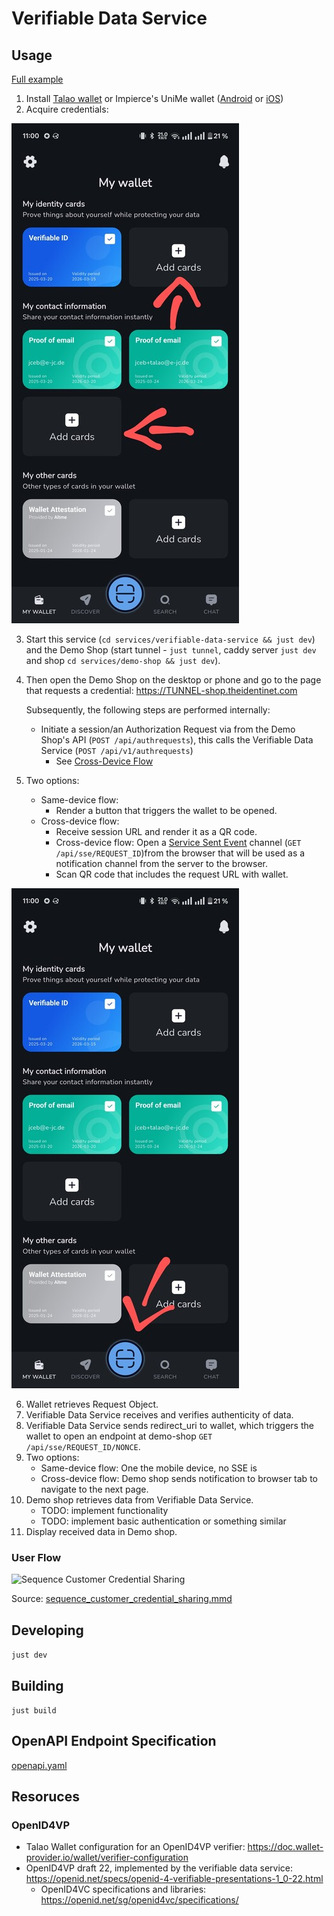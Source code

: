 # Verifiable Data Service

## Usage

[Full example](https://doc.wallet-provider.io/wallet/verifier-configuration#full-verifier-flow-example)

1. Install [Talao wallet](https://talao.io/talao-wallet/) or Impierce's UniMe
   wallet
   ([Android](https://play.google.com/store/apps/details?id=com.impierce.identity_wallet)
   or
   [iOS](https://apps.apple.com/us/app/unime-identity-wallet/id6451394321?l=vi))
2. Acquire credentials:

![Talao add Credentials](./docs/figures/talao-add-credential_small.jpg)

3. Start this service (`cd services/verifiable-data-service && just dev`) and
   the Demo Shop (start tunnel - `just tunnel`, caddy server `just dev` and shop
   `cd services/demo-shop && just dev`).

4. Then open the Demo Shop on the desktop or phone and go to the page that
   requests a credential: <https://TUNNEL-shop.theidentinet.com>

   Subsequently, the following steps are performed internally:

   - Initiate a session/an Authorization Request via from the Demo Shop's API
     (`POST /api/authrequests`), this calls the Verifiable Data Service
     (`POST /api/v1/authrequests`)
     - See
       [Cross-Device Flow](https://openid.net/specs/openid-4-verifiable-presentations-1_0-20.html#name-cross-device-flow)
5. Two options:
   - Same-device flow:
     - Render a button that triggers the wallet to be opened.
   - Cross-device flow:
     - Receive session URL and render it as a QR code.
     - Cross-device flow: Open a
       [Service Sent Event](https://developer.mozilla.org/en-US/docs/Web/API/Server-sent_events)
       channel (`GET /api/sse/REQUEST_ID`)from the browser that will be used as
       a notification channel from the server to the browser.
     - Scan QR code that includes the request URL with wallet.

![Talao scan QR code](./docs/figures/talao-scan_small.jpg)

6. Wallet retrieves Request Object.
7. Verifiable Data Service receives and verifies authenticity of data.
8. Verifiable Data Service sends redirect_uri to wallet, which triggers the
   wallet to open an endpoint at demo-shop `GET /api/sse/REQUEST_ID/NONCE`.
9. Two options:
   - Same-device flow: One the mobile device, no SSE is
   - Cross-device flow: Demo shop sends notification to browser tab to navigate
     to the next page.
10. Demo shop retrieves data from Verifiable Data Service.
    - TODO: implement functionality
    - TODO: implement basic authentication or something similar
11. Display received data in Demo shop.

### User Flow

![Sequence Customer Credential Sharing](../../docs/architecture/figures/sequence_customer_credential_sharing.png)

Source:
[sequence_customer_credential_sharing.mmd](../../docs/architecture/figures/sequence_customer_credential_sharing.mmd)

## Developing

`just dev`

## Building

`just build`

## OpenAPI Endpoint Specification

[openapi.yaml](./openapi.yaml)

## Resoruces

### OpenID4VP

- Talao Wallet configuration for an OpenID4VP verifier:
  <https://doc.wallet-provider.io/wallet/verifier-configuration>
- OpenID4VP draft 22, implemented by the verifiable data service:
  <https://openid.net/specs/openid-4-verifiable-presentations-1_0-22.html>
  - OpenID4VC specifications and libraries:
    <https://openid.net/sg/openid4vc/specifications/>
